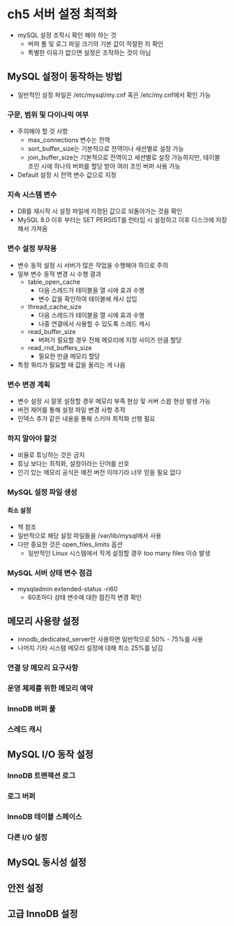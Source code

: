 # ch5 서버 설정 최적화

- mySQL 설정 조작시 확인 해야 하는 것   
    - 버퍼 풀 및 로그 파일 크기의 기본 값이 적절한 지 확인
    - 특별한 이유가 없으면 설정은 조작하는 것이 아님

## MySQL 설정이 동작하는 방법

- 일반적인 설정 파일은 /etc/mysql/my.cnf 혹은 /etc/my.cnf에서 확인 가능

### 구문, 범위 및 다이나믹 여부

- 주의해야 할 것 사항
    - max_connections 변수는 전역
    - sort_buffer_size는 기본적으로 전역이나 세션별로 설정 가능
    - join_buffer_size는 기본적으로 전역이고 세션별로 설정 가능하지만, 테이블 조인 시에 하나의 버퍼를 할당 받아 여러 조인 버퍼 사용 가능
- Default 설정 시 전역 변수 값으로 지정

### 지속 시스템 변수

- DB를 재시작 시 설정 파일에 지정된 값으로 되돌아가는 것을 확인
- MySQL 8.0 이후 부터는 SET PERSIST를 런타임 시 설정하고 이후 디스크에 저장해서 가져옴

### 변수 설정 부작용

- 변수 동적 설정 시 서버가 많은 작업을 수행해야 하므로 주의
- 일부 변수 동적 변경 시 수행 결과
    - table_open_cache
        - 다음 스레드가 테이블을 열 시에 효과 수행
        - 변수 값을 확인하여 테이블에 캐시 삽입
    - thread_cache_size
        - 다음 스레드가 테이블을 열 시에 효과 수행
        - 나중 연결에서 사용할 수 있도록 스레드 캐시
    - read_buffer_size
        - 버퍼가 필요할 경우 전체 메모리에 지정 사이즈 만큼 할당
    - read_rnd_buffers_size
        - 필요한 만큼 메모리 할당
- 특정 쿼리가 필요할 때 값을 올리는 게 나음

### 변수 변경 계획

- 변수 설정 시 잘못 설정할 경우 메모리 부족 현상 및 서버 스왑 현상 발생 가능
- 버전 제어를 통해 설정 파일 변경 사항 추적
- 인덱스 추가 같은 내용을 통해 스키마 최적화 선행 필요

### 하지 말아야 할것

- 비율로 튜닝하는 것은 금지
- 튜닝 보다는 최적화, 설정이라는 단어를 선호
- 인기 있는 메모리 공식은 예전 버전 이야기라 너무 믿을 필요 없다

### MySQL 설정 파일 생성

#### 최소 설정

- 책 참조
- 일반적으로 해당 설정 파일들을 /var/lib/mysql에서 사용
- 다만 중요한 것은 open_files_limits 옵션
    - 일반적인 Linux 시스템에서 작게 설정할 경우 too many files 이슈 발생

### MySQL 서버 상태 변수 점검

- mysqladmin extended-status -ri60
    - 60초마다 상태 변수에 대한 점진적 변경 확인

## 메모리 사용량 설정

- innodb_dedicated_server만 사용하면 일반적으로 50% - 75%를 사용
- 나머지 기타 시스템 메모리 설정에 대해 최소 25%를 남김

### 연결 당 메모리 요구사항
### 운영 체제를 위한 메모리 예약
### InnoDB 버퍼 풀
### 스레드 캐시

## MySQL I/O 동작 설정

### InnoDB 트랜잭션 로그
### 로그 버퍼
### InnoDB 테이블 스페이스
### 다른 I/O 설정

## MySQL 동시성 설정

## 안전 설정

## 고급 InnoDB 설정
